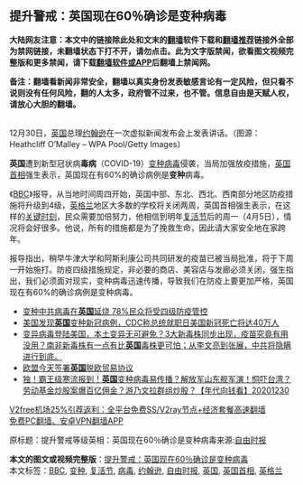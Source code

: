  <h2>提升警戒：英国现在60％确诊是变种病毒</h2> <p class="notice"><b>大陆网友注意：本文中的链接除此处和文末的<a href="https://github.com/bannedbook/fanqiang" >翻墙</a>软件下载和<a href="https://github.com/killgcd/justmysocks/blob/master/README.md">翻墙推荐</a>链接外全部为禁网链接，未翻墙状态下打不开，请勿点击。此为文字版禁闻，欲看图文视频完整版和更多禁闻，请下载<a href="https://github.com/bannedbook/fanqiang">翻墙软件或APP</a>后翻墙上禁闻网。</p><p>备注：翻墙看新闻非常安全，翻墙以真实身份发表敏感言论有一定风险，但只看不说则没有任何风险，翻的人太多，政府管不过来，也不管。信息自由是天赋人权，请放心大胆的翻墙。</b></p>  <div class="entry"> <p><br /> 12月30日，<a href="https://www.bannedbook.org/bnews/tag/%e8%8b%b1%e5%9b%bd/" class="st_tag internal_tag" rel="tag" title="标签 英国 下的日志">英国</a>总理<a href="https://www.bannedbook.org/bnews/tag/%e7%ba%a6%e7%bf%b0%e9%80%8a/" class="st_tag internal_tag" rel="tag" title="标签 约翰逊 下的日志">约翰逊</a>在一次虚拟新闻发布会上发表讲话。（图源：Heathcliff O&#8217;Malley &#8211; WPA Pool/Getty Images） </p> <p> <strong>英国</strong>遭到新型冠状病<strong>毒病</strong>（COVID-19）<a href="https://www.bannedbook.org/bnews/tag/%E5%8F%98%E7%A7%8D/" class="st_tag internal_tag" rel="tag" title="标签 变种 下的日志">变种</a><a href="https://www.bannedbook.org/bnews/tag/%e7%97%85%e6%af%92/" class="st_tag internal_tag" rel="tag" title="标签 病毒 下的日志">病毒</a>侵袭，当局加强放疫措施，<a href="https://www.bannedbook.org/bnews/tag/%e8%8b%b1%e5%9b%bd%e9%a6%96%e7%9b%b8/" class="st_tag internal_tag" rel="tag" title="标签 英国首相 下的日志">英国首相</a>强生表示，英国现在有60%的确诊病例是<strong>变种</strong>病毒。 </p> <p>《<a href="https://www.bannedbook.org/bnews/tag/bbc/" class="st_tag internal_tag" rel="tag" title="标签 BBC 下的日志">BBC</a>》报导，从当地时间周四开始，英国中部、东北、西北、西南部分地区防疫措施将升级到4级，<a href="https://www.bannedbook.org/bnews/tag/%e8%8b%b1%e6%a0%bc%e5%85%b0/" class="st_tag internal_tag" rel="tag" title="标签 英格兰 下的日志">英格兰</a>地区大多数的学校将关闭两周，英国首相强生表示，在这样的<span class='wp_keywordlink'><a href="https://www.bannedbook.org/forum2/topic151.html" title="关键时刻：李鹏日记" target="_blank">关键时刻</a></span>，民众需要加倍努力，他相信到明年<a href="https://www.bannedbook.org/bnews/tag/%e5%a4%8d%e6%b4%bb%e8%8a%82/" class="st_tag internal_tag" rel="tag" title="标签 复活节 下的日志">复活节</a>后的周一（4月5日），情况将会好很多。他说，所有的措施都是为了挽救生命，因此请大家安全地在家跨年。 </p>  <p>报导指出，稍早牛津大学和阿斯利康公司共同研发的疫苗已被当局批准，将于下周一开始施打。防疫四级措施规定，非必要的商店、美容店与发廊必须关闭，强生指出，我们必须面对现实，变种病毒迅速传播，导致我们在防疫上要更加严格，英国现在有60%的确诊病例是变种病毒。 </p> <ul class='op-related-articles' title='相关阅读'> <li><a href='https://www.bannedbook.org/bnews/comments/20201231/1458260.html' target='_blank'>变种中共病毒在<b>英国</b>延烧 78%民众将受四级防疫管控</a></li> <li><a href='https://www.bannedbook.org/bnews/worldnews/usa/20201231/1458196.html' target='_blank'>美国发现<b>英国</b>变种新冠病例，CDC称总统就职日美国新冠死亡将达40万人</a></li> <li><a href='https://www.bannedbook.org/bnews/bannedvideo/20201231/1458188.html' target='_blank'>变异病毒登陆美国，本土变异无可避免？3大新毒株同步出现，疫苗究竟有用没用？南非新毒株有一点有比<b>英国</b>毒株更可怕；从李文亮到张展，中共将隐瞒进行到底。</a></li> <li><a href='https://www.bannedbook.org/bnews/comments/20201231/1458073.html' target='_blank'>欧盟今天签署<b>英国</b>脱欧贸易协议</a></li> <li><a href='https://www.bannedbook.org/bnews/taiwannews/20201230/1457991.html' target='_blank'>独！霸王级寒流报到！<b>英国</b>变种病毒易传播？解放军山东舰军演！恫吓台湾？劳动基金炒股案爆百亿佣金？游乃文拉群组炒股？【年代向钱看】20201230</a></li> </ul> <p class="texttj"> <a href="https://www.bannedbook.org/forum23/topic22702.html" target="_blank">V2free机场25%引荐返利：全平台免费SS/V2ray节点+经济套餐高速翻墙</a><br/> <a href="https://github.com/bannedbook/fanqiang/wiki/%E7%A6%81%E9%97%BB%E7%BD%91%E5%AE%89%E5%8D%93%E7%BF%BB%E5%A2%99%E6%96%B0%E9%97%BBAPP" target="_blank">免费PC翻墙、安卓VPN翻墙APP</a></p><p>原标题：提升警戒等级英相：英国现在60％确诊是变种病毒来源:<a href="https://www.bannedbook.org/bnews/tag/%e8%87%aa%e7%94%b1%e6%97%b6%e6%8a%a5/" class="st_tag internal_tag" rel="tag" title="标签 自由时报 下的日志">自由时报</a></p><a name='sharetosocial'></a>       <div><b>本文的图文或视频完整版</b>：<a href='https://www.bannedbook.org/bnews/comments/20201231/1458277.html'>提升警戒：英国现在60％确诊是变种病毒</a></div>  </div><!--END ENTRY--> <div class="postfooter"> <div>本文标签：<a href="https://www.bannedbook.org/bnews/tag/bbc/" rel="tag">BBC</a>, <a href="https://www.bannedbook.org/bnews/tag/%E5%8F%98%E7%A7%8D/" rel="tag">变种</a>, <a href="https://www.bannedbook.org/bnews/tag/%e5%a4%8d%e6%b4%bb%e8%8a%82/" rel="tag">复活节</a>, <a href="https://www.bannedbook.org/bnews/tag/%e7%97%85%e6%af%92/" rel="tag">病毒</a>, <a href="https://www.bannedbook.org/bnews/tag/%e7%ba%a6%e7%bf%b0%e9%80%8a/" rel="tag">约翰逊</a>, <a href="https://www.bannedbook.org/bnews/tag/%e8%87%aa%e7%94%b1%e6%97%b6%e6%8a%a5/" rel="tag">自由时报</a>, <a href="https://www.bannedbook.org/bnews/tag/%e8%8b%b1%e5%9b%bd/" rel="tag">英国</a>, <a href="https://www.bannedbook.org/bnews/tag/%e8%8b%b1%e5%9b%bd%e9%a6%96%e7%9b%b8/" rel="tag">英国首相</a>, <a href="https://www.bannedbook.org/bnews/tag/%e8%8b%b1%e6%a0%bc%e5%85%b0/" rel="tag">英格兰</a></div>  </div><!--END POSTFOOTER--> 